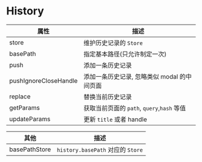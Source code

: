 # History

| 属性                  | 描述                                        |
| --------------------- | ------------------------------------------- |
| store                 | 维护历史记录的 `Store`                      |
| basePath              | 指定基本路径(只允许制定一次)                |
| push                  | 添加一条历史记录                            |
| pushIgnoreCloseHandle | 添加一条历史记录, 忽略类似 modal 的中间页面 |
| replace               | 替换当前历史记录                            |
| getParams             | 获取当前页面的 `path`, `query`,`hash` 等值  |
| updateParams          | 更新 `title` 或者 handle                    |

| 其他          | 描述                              |
| ------------- | --------------------------------- |
| basePathStore | `history.basePath` 对应的 `Store` |
